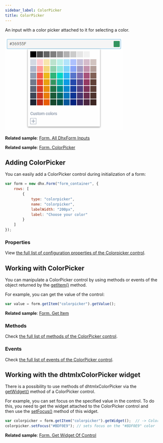 ```yaml
---
sidebar_label: ColorPicker
title: ColorPicker
---          
```


An input with a color picker attached to it for selecting a color.

![ColorPicker](../assets/form/form_colorpicker.png)

**Related sample**: [Form. All DhxForm Inputs](https://snippet.dhtmlx.com/ikyyekxq)

**Related sample**: [Form. ColorPicker](https://snippet.dhtmlx.com/n52dl19s)

## Adding ColorPicker

You can easily add a ColorPicker control during initialization of a form:

~~~js
var form = new dhx.Form("form_container", {
    rows: [
		{
			type: "colorpicker",
            name: "colorpicker",
            labelWidth: "200px",
			label: "Choose your color"
		}
    ]
});
~~~

### Properties

View [the full list of configuration properties of the Colorpicker control](form/api/colorpicker/api_colorpicker_properties.md).

## Working with ColorPicker

You can manipulate a ColorPicker control by using methods or events of the object returned by the [getItem()](form/api/form_getitem_method.md) method.

For example, you can get the value of the control:

~~~js
var value = form.getItem("colorpicker").getValue();
~~~

**Related sample**: [Form. Get Item](https://snippet.dhtmlx.com/ocfas6go)

### Methods

Check [the full list of methods of the ColorPicker control](form/api/api_overview.md#color-picker-methods).

### Events

Check [the full list of events of the ColorPicker control](form/api/api_overview.md#color-picker-events).

## Working with the dhtmlxColorPicker widget

There is a possibility to use methods of dhtmlxColorPicker via the [getWidget()](form/api/colorpicker/colorpicker_getwidget_method.md) method of a ColorPicker control.

For example, you can set focus on the specified value in the control. To do this, you need to get the widget attached to the ColorPicker control and then use the [setFocus()](colorpicker/api/colorpicker_setfocus_method.md) method of this widget.

~~~js
var colorpicker = form.getItem("colorpicker").getWidget();  // -> ColorPicker
colorpicker.setFocus("#BDF0E9"); // sets focus on the "#BDF0E9" color
~~~

**Related sample**: [Form. Get Widget Of Control](https://snippet.dhtmlx.com/0aqkdsi7)
